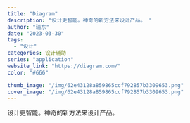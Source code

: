 ```yaml
---
title: "Diagram"
description: "设计更智能。神奇的新方法来设计产品。 "
author: "瑞东"
date: "2023-03-30"
tags:
  - "设计"
categories: 设计辅助
series: "application"
website_link: "https://diagram.com/"
color: "#666"

thumb_image: "/img/62e43128a859865ccf792857b3309653.png"
cover_image: "/img/62e43128a859865ccf792857b3309653.png"
---
```


设计更智能。神奇的新方法来设计产品。 